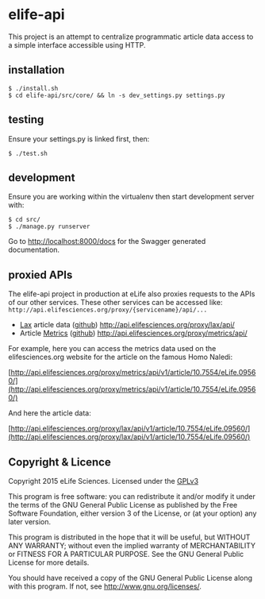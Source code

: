 # elife-api

This project is an attempt to centralize programmatic article data access to a 
simple interface accessible using HTTP.

## installation

    $ ./install.sh
    $ cd elife-api/src/core/ && ln -s dev_settings.py settings.py  

## testing

Ensure your settings.py is linked first, then:

    $ ./test.sh

## development

Ensure you are working within the virtualenv then start development server with:

    $ cd src/
    $ ./manage.py runserver

Go to [http://localhost:8000/docs](http://localhost:8000/docs) for the Swagger
generated documentation.

## proxied APIs 

The elife-api project in production at eLife also proxies requests to the APIs
of our other services. These other services can be accessed like: 
`http://api.elifesciences.org/proxy/{servicename}/api/...`

* [Lax](http://lax.elifesciences.org) article data ([github](https://github.com/elifesciences/lax)) http://api.elifesciences.org/proxy/lax/api/
* Article [Metrics](http://metrics.elifesciences.org) ([github](https://github.com/elifesciences/elife-metrics)) http://api.elifesciences.org/proxy/metrics/api/

For example, here you can access the metrics data used on the elifesciences.org 
website for the article on the famous Homo Naledi:

[http://api.elifesciences.org/proxy/metrics/api/v1/article/10.7554/eLife.09560/](http://api.elifesciences.org/proxy/metrics/api/v1/article/10.7554/eLife.09560/)

And here the article data:

[http://api.elifesciences.org/proxy/lax/api/v1/article/10.7554/eLife.09560/](http://api.elifesciences.org/proxy/lax/api/v1/article/10.7554/eLife.09560/)

## Copyright & Licence

Copyright 2015 eLife Sciences. Licensed under the [GPLv3](LICENCE.txt)

This program is free software: you can redistribute it and/or modify
it under the terms of the GNU General Public License as published by
the Free Software Foundation, either version 3 of the License, or
(at your option) any later version.

This program is distributed in the hope that it will be useful,
but WITHOUT ANY WARRANTY; without even the implied warranty of
MERCHANTABILITY or FITNESS FOR A PARTICULAR PURPOSE.  See the
GNU General Public License for more details.

You should have received a copy of the GNU General Public License
along with this program.  If not, see <http://www.gnu.org/licenses/>.
